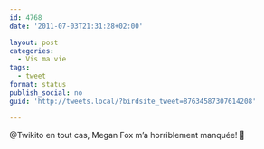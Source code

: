 ```yaml
---
id: 4768
date: '2011-07-03T21:31:28+02:00'

layout: post
categories:
  - Vis ma vie
tags:
  - tweet
format: status
publish_social: no
guid: 'http://tweets.local/?birdsite_tweet=87634587307614208'

---
```


@Twikito en tout cas, Megan Fox m’a horriblement manquée! 🙁